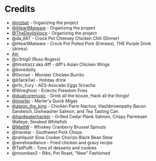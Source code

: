 # <a name="crd">Credits</a>

* [@mzbat](https://twitter.com/mzbat) - Organizing the project
* [@iHeartMalware](https://twitter.com/iheartmalware)  - Organizing the project
* [@TheDevilsVoice](https://twitter.com/TheDevilsVoice) - Organizing the project
* @da_667 - Crock Pot Cheesey Chicken Chili (Dinner)
* @iHeartMalware - Crock Pot Pulled Pork (Entrees), THE Purple Drink (drinks)
* [Ajn](https://github.com/x41x41x90)
* @v3rtig0 (Russ Rogers)
* @timstrazz aka diff - diff's Asian Chicken Wings
* @boredsilly
* @0xrnair - Monster Chicken Burrito
* @b1ack0wl - Holiday drink
* @n1c_Fury - AES-Avocado Eggs Sriracha
* @Wireghost - Eclectic Freedom Fries
* [@dualcoremusic](https://twitter.com/dualcoremusic) - Drink all the booze, Hack all the things!
* [@jmarler](https://github.com/jmarler) - Marler's Quick Migas
* [@aaron_the_king](https://github.com/Metruption) - Chicken Parm Nachos, Hashbrownpatty Bacon Sandwich, Dishwasher Salmon, and Tea Tasting Can
* [@hardwaterhacker](https://twitter.com/hardwaterhacker) - Grilled Cedar Plank Salmon, Crispy Parmesan Walleye, Smoked Whitefish
* [@MattW](https://twitter.com/_Nips_) - Whiskey Cranberry Brussel Sprouts
* @travelar - Southwest Pork Chops
* @rahlquist Slow Cooker Chorizo Black Bean Stew
* @wireheadlance - Fried chicken and gravy recipe
* @TailPufft - Tons of desserts and cookies
* @moonbas3 - Ribs, Pot Roast, "New" Fashioned
